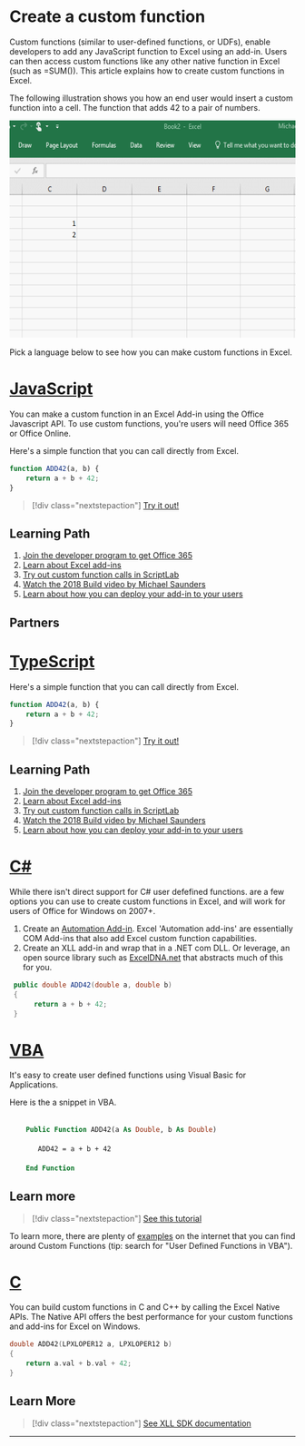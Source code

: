 # Create a custom function

Custom functions (similar to user-defined functions, or UDFs), enable developers to add any JavaScript function to Excel using an add-in. Users can then access custom functions like any other native function in Excel (such as =SUM()). This article explains how to create custom functions in Excel.

The following illustration shows you how an end user would insert a custom function into a cell. The function that adds 42 to a pair of numbers.

<img alt="custom functions" src="https://github.com/OfficeDev/office-js-docs-pr/raw/master/docs/images/custom-function.gif" width="579" height="383" />


Pick a language below to see how you can make custom functions in Excel.

# [JavaScript](#tab/js)

You can make a custom function in an Excel Add-in using the Office Javascript API.  To use custom functions, you're users will need Office 365 or Office Online.


Here's a simple function that you can call directly from Excel.

```javascript
function ADD42(a, b) {
    return a + b + 42;
}
```

> [!div class="nextstepaction"]
> [Try it out!](http://dev.office.com)


## Learning Path
1. [Join the developer program to get Office 365](https://aka.ms/o365devprogram)
2. [Learn about Excel add-ins](https://docs.microsoft.com/en-us/office/dev/add-ins/excel/custom-functions-overview)
3. [Try out custom function calls in ScriptLab](https://appsource.microsoft.com/en-us/product/office/WA104380862?tab=Overview)
4. [Watch the 2018 Build video by Michael Saunders](https://channel9.msdn.com/events/Build/2018/BRK2419?term=excel%20)
5. [Learn about how you can deploy your add-in to your users](https://docs.microsoft.com/en-us/office/dev/add-ins/publish/publish)


## Partners

# [TypeScript](#tab/ts)

Here's a simple function that you can call directly from Excel.

```typescript
function ADD42(a, b) {
    return a + b + 42;
}
```

> [!div class="nextstepaction"]
> [Try it out!](http://dev.office.com)


## Learning Path
1. [Join the developer program to get Office 365](https://aka.ms/o365devprogram)
2. [Learn about Excel add-ins](https://docs.microsoft.com/en-us/office/dev/add-ins/excel/custom-functions-overview)
3. [Try out custom function calls in ScriptLab](https://appsource.microsoft.com/en-us/product/office/WA104380862?tab=Overview)
4. [Watch the 2018 Build video by Michael Saunders](https://channel9.msdn.com/events/Build/2018/BRK2419?term=excel%20)
5. [Learn about how you can deploy your add-in to your users](https://docs.microsoft.com/en-us/office/dev/add-ins/publish/publish)


# [C#](#tab/csharp)

While there isn't direct support for C# user defefined functions. are a few options you can use to create custom functions in Excel, and will work for users of Office for Windows on 2007+.


1. Create an [Automation Add-in](https://support.microsoft.com/en-us/help/291392/excel-com-add-ins-and-automation-add-ins). Excel 'Automation add-ins' are essentially COM Add-ins that also add Excel custom function capabilities. 
2. Create an XLL add-in and wrap that in a .NET com DLL.  Or leverage, an open source library such as [ExcelDNA.net](https://excel-dna.net/) that abstracts much of this for you. 

```csharp
 public double ADD42(double a, double b)
 {
      return a + b + 42; 
 }
```


# [VBA](#tab/vba)

It's easy to create user defined functions using Visual Basic for Applications.  

Here is the a snippet in VBA.

```vb

    Public Function ADD42(a As Double, b As Double)

       ADD42 = a + b + 42    

    End Function

```

## Learn more

> [!div class="nextstepaction"]
> [See this tutorial](https://support.office.com/en-us/article/Create-custom-functions-in-Excel-2F06C10B-3622-40D6-A1B2-B6748AE8231F)

To learn more, there are plenty of [examples](https://support.office.com/en-us/article/Create-custom-functions-in-Excel-2F06C10B-3622-40D6-A1B2-B6748AE8231F) on the internet that you can find around Custom Functions (tip: search for "User Defined Functions in VBA").

# [C](#tab/c)


You can build custom functions in C and C++ by calling the Excel Native APIs. The Native API offers the best performance for your custom functions and add-ins for Excel on Windows.

```c++
double ADD42(LPXLOPER12 a, LPXLOPER12 b)
{   
    return a.val + b.val + 42;
}
```
## Learn More
> [!div class="nextstepaction"]
> [See XLL SDK documentation](https://msdn.microsoft.com/en-us/library/office/bb687883.aspx)



---
